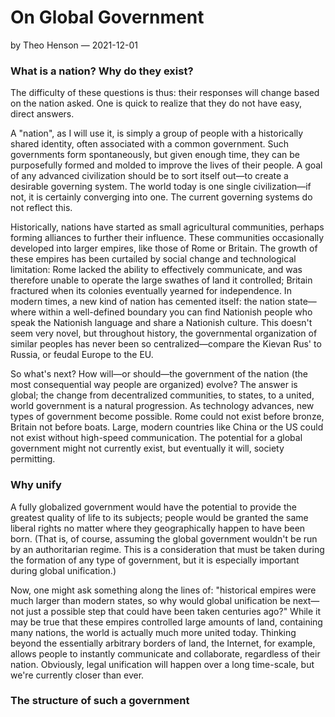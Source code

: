 # On Global Government

by Theo Henson — 2021-12-01

### What is a nation? Why do they exist?

The difficulty of these questions is thus: their responses will change based on the nation asked.
One is quick to realize that they do not have easy, direct answers.

A "nation", as I will use it, is simply a group of people with a historically shared identity, often associated with a common government.
Such governments form spontaneously, but given enough time, they can be purposefully formed and molded to improve the lives of their people.
A goal of any advanced civilization should be to sort itself out—to create a desirable governing system.
The world today is one single civilization—if not, it is certainly converging into one. The current governing systems do not reflect this.

Historically, nations have started as small agricultural communities, perhaps forming alliances to further their influence.
These communities occasionally developed into larger empires, like those of Rome or Britain.
The growth of these empires has been curtailed by social change and technological limitation:
Rome lacked the ability to effectively communicate, and was therefore unable to operate the large swathes of land it controlled;
Britain fractured when its colonies eventually yearned for independence.
In modern times, a new kind of nation has cemented itself:
the nation state—where within a well-defined boundary you can find Nationish people who speak the Nationish language and share a Nationish culture.
This doesn't seem very novel, but throughout history, the governmental organization of similar peoples has never been so centralized—compare the Kievan Rus' to Russia, or feudal Europe to the EU.

So what's next? How will—or should—the government of the nation (the most consequential way people are organized) evolve?
The answer is global; the change from  decentralized communities, to states, to a united, world government is a natural progression.
As technology advances, new types of government become possible.
Rome could not exist before bronze, Britain not before boats.
Large, modern countries like China or the US could not exist without high-speed communication.
The potential for a global government might not currently exist, but eventually it will, society permitting.

### Why unify

A fully globalized government would have the potential to provide the greatest quality of life to its subjects;
people would be granted the same liberal rights no matter where they geographically happen to have been born.
(That is, of course, assuming the global government wouldn't be run by an authoritarian regime.
This is a consideration that must be taken during the formation of any type of government, but it is especially important during global unification.)

Now, one might ask something along the lines of: "historical empires were much larger than modern states,
so why would global unification be next—not just a possible step that could have been taken centuries ago?"
While it may be true that these empires controlled large amounts of land, containing many nations, the world is actually much more united today.
Thinking beyond the essentially arbitrary borders of land, the Internet, for example, allows people to instantly communicate and collaborate,
regardless of their nation. Obviously, legal unification will happen over a long time-scale, but we're currently closer than ever.

### The structure of such a government

